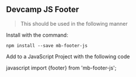 ## Devcamp JS Footer

> This should be used in the following manner

Install with the command:

```
npm install --save mb-footer-js
```

Add to a JavaScript Project with the following code

javascript
import {footer} from 'mb-footer-js';
```